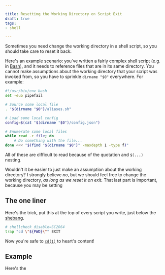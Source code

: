```yaml
---

title: Resetting the Working Directory on Script Exit
draft: true
tags:
- shell

---
```


Sometimes you need change the working directory in a shell script, so you should take care to reset it back.

Here's an example scenario: you've written a fairly complex shell script (e.g. in [Bash](https://www.gnu.org/software/bash/)), and it needs to reference files that are in its same directory. You cannot make assumptions about the working directory that your script was invoked from, so you have to sprinkle `dirname "$0"` everywhere. For example:

```bash
#!/usr/bin/env bash
set -euo pipefail

# Source some local file
. "$(dirname "$0")/aliases.sh"

# Load some local config
config=$(cat "$(dirname "$0")/config.json")

# Enumerate some local files
while read -r file; do
	# Do something with the file...
done <<< "$(find "$(dirname "$0")" -maxdepth 1 -type f)"
```

All of these are difficult to read because of the quotation and `$(...)` nesting.

Wouldn't it be easier to just make an assumption about the working directory? I strongly believe _no_, but we should feel free to change the working directory, _as long as we reset it on exit._ That last part is important, because you may be setting

## The one liner

Here's the trick, put this at the top of every script you write, just below the [shebang](https://en.wikipedia.org/wiki/Shebang_(Unix)).

```bash
# shellcheck disable=SC2064
trap "cd \"${PWD}\"" EXIT
```

Now you're safe to [`cd(1)`](https://linux.die.net/man/1/cd) to heart's content!

## Example

Here's the
<!--stackedit_data:
eyJoaXN0b3J5IjpbNjMzNDkwMTUsMjA5MDQ1OTAxMywtMzU3Mz
c2ODcxXX0=
-->